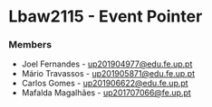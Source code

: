 # Lbaw2115 - Event Pointer

### Members
- Joel Fernandes - up201904977@edu.fe.up.pt
- Mário Travassos - up201905871@edu.fe.up.pt
- Carlos Gomes - up201906622@edu.fe.up.pt
- Mafalda Magalhães - up201707066@fe.up.pt
